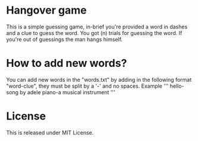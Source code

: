 # Hangover game

This is a simple guessing game, in-brief you're provided a word in dashes and a clue to guess the word. You got (n) trials for guessing the word.
If you're out of guessings the man hangs himself.

# How to add new words?

You can add new words in the "words.txt" by adding in the following format "word-clue", they must be split by a '-' and no spaces.
Example 
'''
hello-song by adele
piano-a musical instrument
'''

# License

This is released under MIT License.
